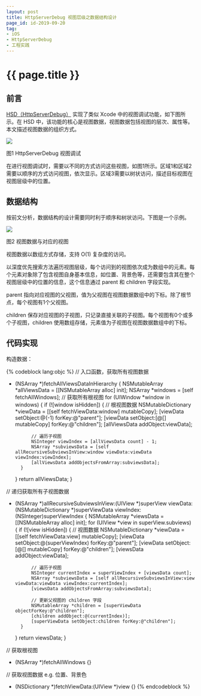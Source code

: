 ```yaml
---
layout: post
title: HttpServerDebug 视图层级之数据结构设计
page_id: id-2019-09-20
tag:
- iOS
- HttpServerDebug
- 工程实践
---
```


<h1 class="title">{{ page.title }}</h1>

<h2 id="section_1">前言</h2>

<a href="https://github.com/rob2468/HttpServerDebug" target="_blank">HSD（HttpServerDebug）</a> 实现了类似 Xcode 中的视图调试功能，如下图所示。在 HSD 中，该功能的核心是视图数据，视图数据包括视图的层次、属性等。本文描述视图数据的组织方式。

<!-- more -->

![](/images/2019-09-20-view-hierarchy-demo.png)

<p class="post-image-title">图1 HttpServerDebug 视图调试</p>

在进行视图调试时，需要以不同的方式访问这些视图，如图1所示。区域1和区域2需要以顺序的方式访问视图，依次显示。区域3需要以树状访问，描述目标视图在视图层级中的位置。

<h2 id="section_2">数据结构</h2>

按前文分析，数据结构的设计需要同时利于顺序和树状访问。下图是一个示例。

![](/images/2019-09-20-data-structure.png)

<p class="post-image-title">图2 视图数据与对应的视图</p>

视图数据以数组方式存储，支持 O(1) 复杂度的访问。

以深度优先搜索方法遍历视图层级，每个访问到的视图依次成为数组中的元素。每个元素对象除了包含视图自身基本信息，如位置、背景色等，还需要包含其在整个视图层级中的位置的信息，这个信息通过 parent 和 children 字段实现。

parent 指向对应视图的父视图，值为父视图在视图数据数组中的下标。除了根节点，每个视图有1个父视图。

children 保存对应视图的子视图，只记录直接关联的子视图。每个视图有0个或多个子视图，children 使用数组存储，元素值为子视图在视图数据数组中的下标。

<h2 id="section_3">代码实现</h2>

构造数据：

{% codeblock lang:objc %}
// 入口函数，获取所有视图数据
+ (NSArray *)fetchAllViewsDataInHierarchy {
    NSMutableArray *allViewsData = [[NSMutableArray alloc] init];
    NSArray *windows = [self fetchAllWindows]; // 获取所有根视图
    for (UIWindow *window in windows) {
        if (![window isHidden]) {
            // 根视图数据
            NSMutableDictionary *viewData = [[self fetchViewData:window] mutableCopy];
            [viewData setObject:@(-1) forKey:@"parent"];
            [viewData setObject:[@[] mutableCopy] forKey:@"children"];
            [allViewsData addObject:viewData];

            // 遍历子视图
            NSInteger viewIndex = [allViewsData count] - 1;
            NSArray *subviewsData = [self allRecursiveSubviewsInView:window viewData:viewData viewIndex:viewIndex];
            [allViewsData addObjectsFromArray:subviewsData];
        }
    }
    return allViewsData;
}

// 递归获取所有子视图数据
+ (NSArray *)allRecursiveSubviewsInView:(UIView *)superView viewData:(NSMutableDictionary *)superViewData viewIndex:(NSInteger)superViewIndex {
    NSMutableArray *viewsData = [[NSMutableArray alloc] init];
    for (UIView *view in superView.subviews) {
        if (![view isHidden]) {
            // 视图数据
            NSMutableDictionary *viewData = [[self fetchViewData:view] mutableCopy];
            [viewData setObject:@(superViewIndex) forKey:@"parent"];
            [viewData setObject:[@[] mutableCopy] forKey:@"children"];
            [viewsData addObject:viewData];

            // 遍历子视图
            NSInteger currentIndex = superViewIndex + [viewsData count];
            NSArray *subviewsData = [self allRecursiveSubviewsInView:view viewData:viewData viewIndex:currentIndex];
            [viewsData addObjectsFromArray:subviewsData];

            // 更新父视图的 children 字段
            NSMutableArray *children = [superViewData objectForKey:@"children"];
            [children addObject:@(currentIndex)];
            [superViewData setObject:children forKey:@"children"];
        }
    }
    return viewsData;
}

// 获取根视图
+ (NSArray *)fetchAllWindows {}

// 获取视图数据 e.g. 位置、背景色
+ (NSDictionary *)fetchViewData:(UIView *)view {}
{% endcodeblock %}
